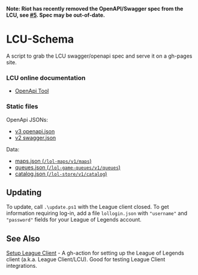 **Note: Riot has recently removed the OpenAPI/Swagger spec from the LCU, see [#5](https://github.com/MingweiSamuel/lcu-schema/issues/5). Spec may be out-of-date.**

# LCU-Schema

A script to grab the LCU swagger/openapi spec and serve it on a gh-pages site.

### LCU online documentation

- [OpenApi Tool](http://www.mingweisamuel.com/lcu-schema/tool/)

### Static files

OpenApi JSONs:
- [v3 openapi.json](http://www.mingweisamuel.com/lcu-schema/lcu/openapi.json)
- [v2 swagger.json](http://www.mingweisamuel.com/lcu-schema/lcu/swagger.json)

Data:
- [maps.json (`/lol-maps/v1/maps`)](http://www.mingweisamuel.com/lcu-schema/maps.json)
- [queues.json (`/lol-game-queues/v1/queues`)](http://www.mingweisamuel.com/lcu-schema/queues.json)
- [catalog.json (`/lol-store/v1/catalog`)](http://www.mingweisamuel.com/lcu-schema/catalog.json)

## Updating

To update, call `.\update.ps1` with the League client closed. To get
information requiring log-in, add a file `lollogin.json` with `"username"` and
`"password"` fields for your League of Legends account.

## See Also

[Setup League Client](https://github.com/magisteriis/setup-league-client) - A
gh-action for setting up the League of Legends client (a.k.a. League Client/LCU).
Good for testing League Client integrations.
